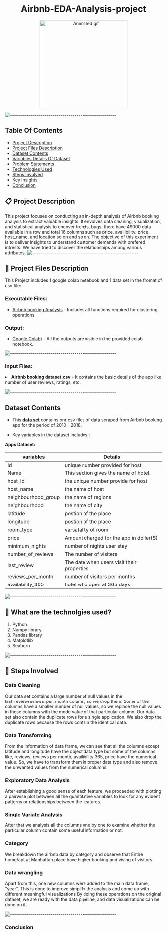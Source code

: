<h1 align="center"> Airbnb-EDA-Analysis-project</h1>

<p align="center"> 
<img src="GIF/google play.gif" alt="Animated gif" height="282px">
</p>

![-----------------------------------------------------](https://raw.githubusercontent.com/andreasbm/readme/master/assets/lines/rainbow.png)
## Table Of Contents

- [Project Description](project-description)
- [Project Files Description](project-files-description)
- [Dataset Contents](dataset-contents)
- [Variables Details Of Dataset](variables-details-of-dataset)
- [Problem Statements](problem-statements)
- [Technologies Used](technologies-used)
- [Steps Involved](#steps-involved)
- [Key Insights](key-insights)
- [Conclusion](conclusion)

## 📋 Project Description
This project focuses on conducting an in-depth analysis of Airbnb booking analysis to extract valuable insights. It envolves data cleaning, visualization, and statistical analysis to uncover trends, bugs. there have 49000 data available in a row and total 16 columns such as price, availibility, price, host_name, and location so on and so on. The objective of this experiment is to deliver insights to understand customer demands with prefered intrests. We have tried to discover the relationships among various attributes.
![-----------------------------------------------------](https://raw.githubusercontent.com/andreasbm/readme/master/assets/lines/rainbow.png)

##  💾 Project Files Description

<p>This Project includes 1 google colab notebook and 1 data set in the fromat of csv file:</p>

### Executable Files:
- [Airbnb booking Analysis](https://github.com/srijangupta44/Airbnb-EDA-project/blob/main/Airbnb_booking_analysis_capston_project.ipynb) - Includes all functions required for clustering operations.

### Output:
- [Google Colab](https://github.com/srijangupta44/Airbnb-EDA-project/blob/main/Airbnb_booking_analysis_capston_project.ipynb)) - All the outputs are visible in the provided colab notebook.



![-----------------------------------------------------](https://raw.githubusercontent.com/andreasbm/readme/master/assets/lines/rainbow.png)

### Input Files:
  <li><b>Airbnb booking dataset.csv</b> - It contains the basic details of the app like number of user reviews, ratings, etc.</li>


![-----------------------------------------------------](https://raw.githubusercontent.com/andreasbm/readme/master/assets/lines/rainbow.png)

## Dataset Contents

- This **[data set](https://drive.google.com/drive/folders/17MctuvTM04WPfYgXWZsWeCVQffGovQmF)** contains onr csv  files of data scraped from Airbnb booking app for the period of 2010 - 2018.

- Key variables in the dataset includes :

**Apps Dataset:**

| variables | Details |
| --------------------- | ---------------------- |
| Id | unique number provided for host |
| Name | This section gives the name of hotel.|
| host_Id | the unique number provide for host |
| host_name | the name of host |
| neighbourhood_group | the name of regions |
| neighbourhood | the name of city |
| latitude | postion of the place|
| longitude | postion of the place |
| room_type | varsatality of room  |
| price | Amount charged for the app in doller($) |
| minimum_nights | number of nights user stay |
| number_of_reviews	 | The number of visiters |
| last_review | The date when users visit their properties |
| reviews_per_month | number of visitors per months |
| availability_365 | hotel who open at 365 days |

![-----------------------------------------------------](https://raw.githubusercontent.com/andreasbm/readme/master/assets/lines/rainbow.png)


## 📔 **What are the technolgies used?**
1. Python
2. Numpy library
3. Pandas library
4. Matplotlib
5. Seaborn
   
![-----------------------------------------------------](https://raw.githubusercontent.com/andreasbm/readme/master/assets/lines/rainbow.png)


## 📖	Steps Involved

### Data Cleaning
Our data set contains a large number of null values in the  last_reviewreviews_per_month column, so we drop them. Some of the columns have a smaller number of null values, so we replace the null values in these columns with the mode value of that particular column. Our data set also contain the duplicate rows for a single application. We also drop the duplicate rows because the rows contain the identical data.

### Data Transforming 
From the information of data frame, we can see that all the columns except latitude and longitude have the object data type but some of the columns like, reviews, reviews per month, availibility 365, price have the numerical value. So, we have to transform them in proper data type and also remove the unwanted values from the numerical columns. 

### Exploratory Data Analysis
After establishing a good sense of each feature, we proceeded with plotting a pairwise plot between all the quantitative variables to look for any evident patterns or relationships between the features. 

### Single Variate Analysis
After that we analysis all the columns one by one to examine whether the particular column contain some useful information or not:

### Category
We breakdown the airbnb data by category and observe that Entire home/apt at Manhattan place have higher booking and vising of visitors. 

### Data wrangling
Apart from this, one new columns were added to the main data frame, "year". This is done to improve simplify the analysis and come up with different meaningful visualizations
By doing these operations on the original dataset, we are ready with the data pipeline, and data visualizations can be done on it.

![-----------------------------------------------------](https://raw.githubusercontent.com/andreasbm/readme/master/assets/lines/rainbow.png)

### Conclusion
